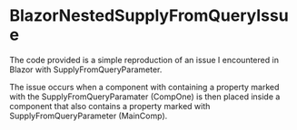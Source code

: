 # BlazorNestedSupplyFromQueryIssue

The code provided is a simple reproduction of an issue I encountered in Blazor with SupplyFromQueryParameter.

The issue occurs when a component with containing a property marked with the SupplyFromQueryParamater (CompOne) is then placed inside a component that also contains a property marked with SupplyFromQueryParameter (MainComp).

